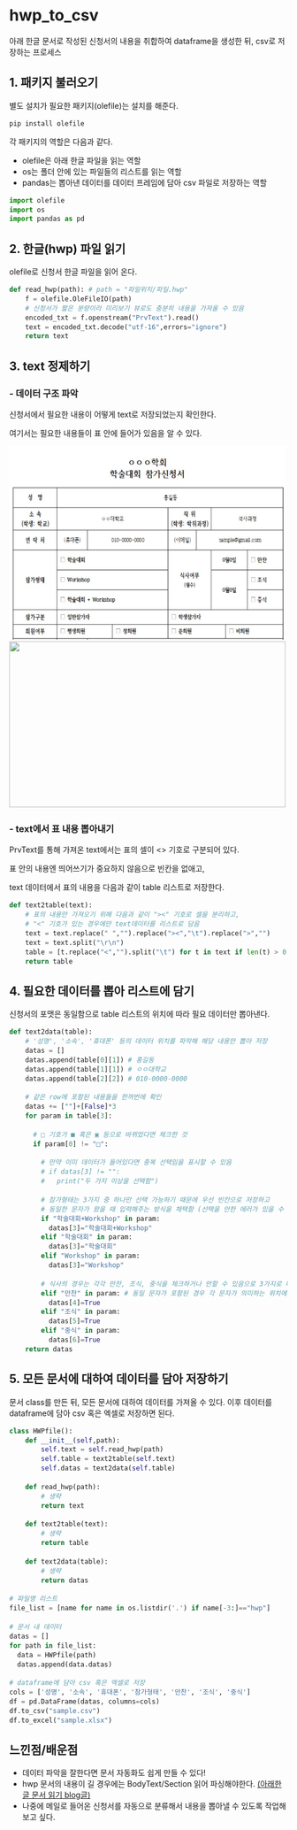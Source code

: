 # hwp_to_csv
아래 한글 문서로 작성된 신청서의 내용을 취합하여 dataframe을 생성한 뒤, csv로 저장하는 프로세스

## 1. 패키지 불러오기
별도 설치가 필요한 패키지(olefile)는 설치를 해준다.
```python
pip install olefile
```
각 패키지의 역할은 다음과 같다.
- olefile은 아래 한글 파일을 읽는 역할
- os는 폴더 안에 있는 파일들의 리스트를 읽는 역할
- pandas는 뽑아낸 데이터를 데이터 프레임에 담아 csv 파일로 저장하는 역할
```python
import olefile
import os
import pandas as pd
```
## 2. 한글(hwp) 파일 읽기
olefile로 신청서 한글 파일을 읽어 온다. 
```python
def read_hwp(path): # path = "파일위치/파일.hwp"
    f = olefile.OleFileIO(path)
    # 신청서가 짧은 분량이라 미리보기 뷰로도 충분히 내용을 가져올 수 있음
    encoded_txt = f.openstream("PrvText").read()
    text = encoded_txt.decode("utf-16",errors="ignore")
    return text
```
## 3. text 정제하기
### - 데이터 구조 파악
신청서에서 필요한 내용이 어떻게 text로 저장되었는지 확인한다.

여기서는 필요한 내용들이 표 안에 들어가 있음을 알 수 있다.

<img src="./sample_data/sample.jpg" width="500" height="350"><img src="https://user-images.githubusercontent.com/70126055/236431098-1c0590d6-9707-4bd1-9567-019e76cad0f0.png" width="500" height="300">

### - text에서 표 내용 뽑아내기
PrvText를 통해 가져온 text에서는 표의 셀이 <> 기호로 구분되어 있다.

표 안의 내용엔 띄어쓰기가 중요하지 않음으로 빈칸을 없애고,

text 데이터에서 표의 내용을 다음과 같이 table 리스트로 저장한다.
```python
def text2table(text):
    # 표의 내용만 가져오기 위해 다음과 같이 "><" 기호로 셀을 분리하고,
    # "<" 기호가 있는 경우에만 text데이터를 리스트로 담음
    text = text.replace(" ","").replace("><","\t").replace(">","") 
    text = text.split("\r\n")
    table = [t.replace("<","").split("\t") for t in text if len(t) > 0 and t[0] == "<"]
    return table
```
## 4. 필요한 데이터를 뽑아 리스트에 담기
신청서의 포맷은 동일함으로 table 리스트의 위치에 따라 필요 데이터만 뽑아낸다.
```python
def text2data(table):
    # '성명', '소속', '휴대폰' 등의 데이터 위치를 파악해 해당 내용만 뽑아 저장
    datas = []
    datas.append(table[0][1]) # 홍길동
    datas.append(table[1][1]) # ㅇㅇ대학교
    datas.append(table[2][2]) # 010-0000-0000

    # 같은 row에 포함된 내용들을 한꺼번에 확인
    datas += [""]+[False]*3
    for param in table[3]:

      # □ 기호가 ■ 혹은 ▣ 등으로 바뀌었다면 체크한 것
      if param[0] != "□":
      
        # 만약 이미 데이터가 들어있다면 중복 선택임을 표시할 수 있음
        # if datas[3] != "": 
        #   print("두 가지 이상을 선택함")
        
        # 참가형태는 3가지 중 하나만 선택 가능하기 때문에 우선 빈칸으로 저장하고 
        # 동일한 문자가 왔을 때 입력해주는 방식을 채택함 (선택을 안한 에러가 있을 수 있기 때문)
        if "학술대회+Workshop" in param:
          datas[3]="학술대회+Workshop"
        elif "학술대회" in param:
          datas[3]="학술대회"
        elif "Workshop" in param:
          datas[3]="Workshop"
        
        # 식사의 경우는 각각 만찬, 조식, 중식을 체크하거나 안할 수 있음으로 3가지로 나누어 TF로 저장함
        elif "만찬" in param: # 동일 문자가 포함된 경우 각 문자가 의미하는 위치에 True로 저장
          datas[4]=True
        elif "조식" in param:
          datas[5]=True
        elif "중식" in param:
          datas[6]=True    
    return datas 
```
## 5. 모든 문서에 대하여 데이터를 담아 저장하기
문서 class를 만든 뒤, 모든 문서에 대하여 데이터를 가져올 수 있다.
이후 데이터를 dataframe에 담아 csv 혹은 엑셀로 저장하면 된다.
``` python
class HWPfile():
	def __init__(self,path):
    	self.text = self.read_hwp(path)
        self.table = text2table(self.text)
        self.datas = text2data(self.table)
    
    def read_hwp(path):
    	# 생략
        return text
    
    def text2table(text):
    	# 생략
        return table
    
    def text2data(table):
    	# 생략
        return datas

# 파일명 리스트
file_list = [name for name in os.listdir('.') if name[-3:]=="hwp"]

# 문서 내 데이터
datas = []
for path in file_list:
  data = HWPfile(path)
  datas.append(data.datas)

# dataframe에 담아 csv 혹은 엑셀로 저장
cols = ['성명', '소속', '휴대폰', '참가형태', '만찬', '조식', '중식']
df = pd.DataFrame(datas, columns=cols)
df.to_csv("sample.csv")
df.to_excel("sample.xlsx")
```

## 느낀점/배운점
- 데이터 파악을 잘한다면 문서 자동화도 쉽게 만들 수 있다!
- hwp 문서의 내용이 길 경우에는 BodyText/Section 읽어 파싱해야한다. [(아래한글 문서 읽기 blog글)](https://code-angie.tistory.com/49)
- 나중에 메일로 들어온 신청서를 자동으로 분류해서 내용을 뽑아낼 수 있도록 작업해보고 싶다.
